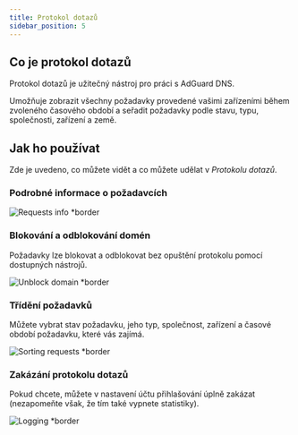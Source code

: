 ```yaml
---
title: Protokol dotazů
sidebar_position: 5
---
```


## Co je protokol dotazů

Protokol dotazů je užitečný nástroj pro práci s AdGuard DNS.

Umožňuje zobrazit všechny požadavky provedené vašimi zařízeními během zvoleného časového období a seřadit požadavky podle stavu, typu, společnosti, zařízení a země.

## Jak ho používat

Zde je uvedeno, co můžete vidět a co můžete udělat v _Protokolu dotazů_.

### Podrobné informace o požadavcích

![Requests info \*border](https://cdn.adtidy.org/content/kb/dns/private/new_dns/statistics/detailed_info.png)

### Blokování a odblokování domén

Požadavky lze blokovat a odblokovat bez opuštění protokolu pomocí dostupných nástrojů.

![Unblock domain \*border](https://cdn.adtidy.org/content/kb/dns/private/new_dns/statistics/unblock_domain.png)

### Třídění požadavků

Můžete vybrat stav požadavku, jeho typ, společnost, zařízení a časové období požadavku, které vás zajímá.

![Sorting requests \*border](https://cdn.adtidy.org/content/kb/dns/private/new_dns/statistics/query_sorted.png)

### Zakázání protokolu dotazů

Pokud chcete, můžete v nastavení účtu přihlašování úplně zakázat (nezapomeňte však, že tím také vypnete statistiky).

![Logging \*border](https://cdn.adtidy.org/content/kb/dns/private/new_dns/statistics/logging.png)
